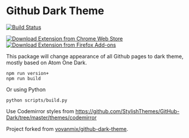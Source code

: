 # Github Dark Theme

[![Build Status](https://travis-ci.org/poychang/github-dark-theme.svg?branch=master)](https://travis-ci.org/poychang/github-dark-theme)

[![Download Extension from Chrome Web Store](https://i.imgur.com/yF81YSi.png)](https://chrome.google.com/webstore/detail/github-dark-theme/odkdlljoangmamjilkamahebpkgpeacp)
[![Download Extension from Firefox Add-ons](https://i.imgur.com/1ONs3pz.jpg)](https://addons.mozilla.org/addon/github-dark-theme/)

This package will change appearance of all Github pages to dark theme, mostly based on Atom One Dark.

```
npm run version+
npm run build
```

Or using Python

```
python scripts/build.py
```

Use Codemirror styles from https://github.com/StylishThemes/GitHub-Dark/tree/master/themes/codemirror

Project forked from [vovanmix/github-dark-theme](https://github.com/vovanmix/github-dark-theme).
